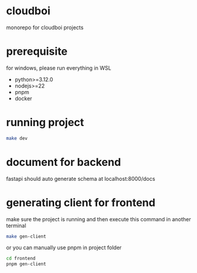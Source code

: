 # cloudboi

monorepo for cloudboi projects

# prerequisite

for windows, please run everything in WSL

- python>=3.12.0
- nodejs>=22
- pnpm
- docker

# running project

```sh
make dev
```

# document for backend

fastapi should auto generate schema at localhost:8000/docs

# generating client for frontend

make sure the project is running and then execute this command in another terminal

```sh
make gen-client
```

or you can manually use pnpm in project folder

```sh
cd frontend
pnpm gen-client
```
